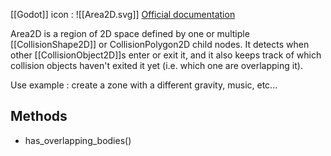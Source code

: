 [[Godot]] icon : ![[Area2D.svg]]
[Official documentation](https://docs.godotengine.org/en/stable/classes/class_area2d.html)

Area2D is a region of 2D space defined by one or multiple [[CollisionShape2D]] or CollisionPolygon2D child nodes. It detects when other [[CollisionObject2D]]s enter or exit it, and it also keeps track of which collision objects haven't exited it yet (i.e. which one are overlapping it).

Use example : create a zone with a different gravity, music, etc...

## Methods

- has_overlapping_bodies()